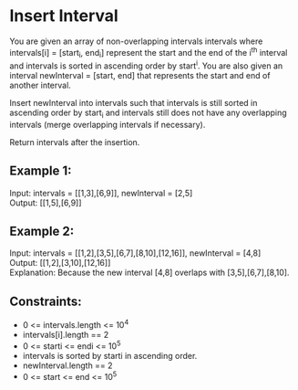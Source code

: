 # Insert Interval
You are given an array of non-overlapping intervals intervals where intervals[i] = [start<sub>i</sub>, end<sub>i</sub>] represent the start and the end of the i<sup>th</sup> interval and intervals is sorted in ascending order by start<sup>i</sup>. You are also given an interval newInterval = [start, end] that represents the start and end of another interval.

Insert newInterval into intervals such that intervals is still sorted in ascending order by start<sub>i</sub> and intervals still does not have any overlapping intervals (merge overlapping intervals if necessary).

Return intervals after the insertion.

 

## Example 1:

Input: intervals = [[1,3],[6,9]], newInterval = [2,5]  
Output: [[1,5],[6,9]]  
## Example 2:

Input: intervals = [[1,2],[3,5],[6,7],[8,10],[12,16]], newInterval = [4,8]  
Output: [[1,2],[3,10],[12,16]]   
Explanation: Because the new interval [4,8] overlaps with [3,5],[6,7],[8,10].  
 

## Constraints:

- 0 <= intervals.length <= 10<sup>4</sup>
- intervals[i].length == 2
- 0 <= starti <= endi <= 10<sup>5</sup>
- intervals is sorted by starti in ascending order.
- newInterval.length == 2
- 0 <= start <= end <= 10<sup>5</sup>
